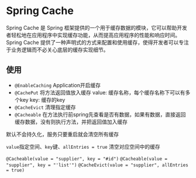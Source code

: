 # Spring Cache

Spring Cache 是 Spring 框架提供的一个用于缓存数据的模块，它可以帮助开发者轻松地在应用程序中实现缓存功能，从而提高应用程序的性能和响应时间。Spring Cache 提供了一种声明式的方式来配置和使用缓存，使得开发者可以专注于业务逻辑而不必关心底层的缓存实现细节。

## 使用

- `@EnableCaching`  Application开启缓存
- `@CachePut`       将方法返回值放入缓存    value: 缓存名称，每个缓存名称下可以有多个key    key: 缓存的key
- `@CacheEvict`     清理指定缓存
- `@Cacheable`      在方法执行前spring先查看是否有数据，如果有数据，直接返回缓存数据，没有则执行方法，并把返回值加入缓存

默认不会持久化，服务只要重启就会清空所有缓存

`value`指定空间、`key`键、`allEntries = true`   清空对应空间中的缓存

`@Cacheable(value = "supplier", key = "#id")`
`@Cacheable(value = "supplier", key = "'list'")`
`@CacheEvict(value = "supplier", allEntries = true)`
